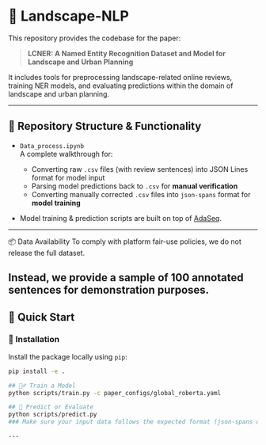 # 🌿 Landscape-NLP

This repository provides the codebase for the paper:

> **LCNER: A Named Entity Recognition Dataset and Model for Landscape and Urban Planning**

It includes tools for preprocessing landscape-related online reviews, training NER models, and evaluating predictions within the domain of landscape and urban planning.

---

## 📁 Repository Structure & Functionality

- `Data_process.ipynb`  
  A complete walkthrough for:
  - Converting raw `.csv` files (with review sentences) into JSON Lines format for model input
  - Parsing model predictions back to `.csv` for **manual verification**
  - Converting manually corrected `.csv` files into `json-spans` format for **model training**

- Model training & prediction scripts are built on top of [AdaSeq](https://github.com/modelscope/AdaSeq).

---

📦 Data Availability
To comply with platform fair-use policies, we do not release the full dataset.

Instead, we provide a sample of 100 annotated sentences for demonstration purposes.
---

## 🚀 Quick Start

### 🔧 Installation

Install the package locally using `pip`:

```bash
pip install -e .

## 🏋️‍♂️ Train a Model
python scripts/train.py -c paper_configs/global_roberta.yaml

## 🧪 Predict or Evaluate
python scripts/predict.py
### Make sure your input data follows the expected format (json-spans or jsonlines depending on your task).

---

